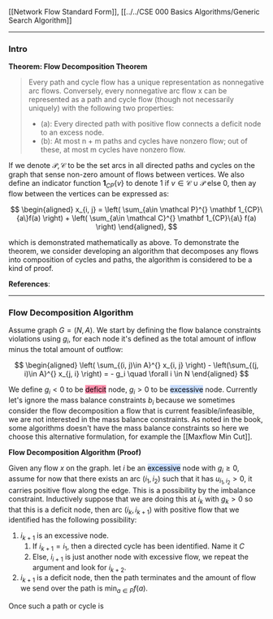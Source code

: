 [[Network Flow Standard Form]], 
[[../../CSE 000 Basics Algorithms/Generic Search Algorithm]]

---
### **Intro**
 
**Theorem: Flow Decomposition Theorem**

> Every path and cycle flow has a unique representation as nonnegative arc flows. Conversely, every nonnegative arc flow x can be represented as a path and cycle flow (though not necessarily uniquely) with the following two properties:
> - (a): Every directed path with positive flow connects a deficit node to an excess node. 
> - (b): At most n + m paths and cycles have nonzero flow; out of these, at most m
cycles have nonzero flow.

If we denote $\mathcal P, \mathcal C$ to be the set arcs in all directed paths and cycles on the graph that sense non-zero amount of flows between vertices. We also define an indicator function $\mathbf 1_{CP}\{v\}$ to denote $1$ if $v\in \mathcal C\cup \mathcal P$ else $0$, then ay flow between the vertices can be expressed as: 

$$
\begin{aligned}
    x_{i, j} = \left(
        \sum_{a\in \mathcal P}^{} \mathbf 1_{CP}\{a\}f(a)
    \right)
    + \left(
        \sum_{a\in \mathcal C}^{}
        \mathbf 1_{CP}\{a\} f(a)
    \right)
\end{aligned}, 
$$

which is demonstrated mathematically as above. To demonstrate the theorem, we consider developing an algorithm that decomposes any flows into composition of cycles and paths, the algorithm is considered to be a kind of proof. 

**References**: 

---
### **Flow Decomposition Algorithm**

Assume graph $G = (N, A)$. We start by defining the flow balance constraints violations using $g_i$, for each node it's defined as the total amount of inflow  minus the total amount of outflow: 

$$
\begin{aligned}
    \left(
        \sum_{(i, j)\in A}^{}
        x_{i, j}
    \right) - 
    \left(\sum_{(j, i)\in A}^{}
        x_{j, i}
    \right) = - g_i \quad \forall i \in N
\end{aligned}
$$

We define $g_i < 0$ to be <mark style="background: #FF5582A6;">deficit</mark> node, $g_i>0$ to be <mark style="background: #ADCCFFA6;">excessive</mark> node. Currently let's ignore the mass balance constraints $b_i$ because we sometimes consider the flow decomposition a flow that is current feasible/infeasible, we are not interested in the mass balance constraints. As noted in the book, some algorithms doesn't have the mass balance constraints so here we choose this alternative formulation, for example the [[Maxflow Min Cut]]. 

**Flow Decomposition Algorithm (Proof)**

Given any flow $x$ on the graph. let $i$ be an <mark style="background: #ADCCFFA6;">excessive</mark> node with $g_i \ge 0$, assume for now that there exists an arc $(i_1, i_2)$ such that it has $u_{i_1, i_2} > 0$, it carries positive flow along the edge. This is a possibility by the imbalance constraint. Inductively suppose that we are doing this at $i_k$ with $g_k > 0$ so that this is a deficit node, then arc $(i_k, i_{k + 1})$ with positive flow that we identified has the following possibility: 
1. $i_{k + 1}$ is an excessive node.
   1. If $i_{k + 1} = i_1$, then a directed cycle has been identified. Name it $C$
   2. Else, $i_{i + 1}$ is just another node with excessive flow, we repeat the argument and look for $i_{k + 2}$. 
2. $i_{k + 1}$ is a deficit node, then the path terminates and the amount of flow we send over the path is $\min_{a\in P}f(a)$. 

Once such a path or cycle is 